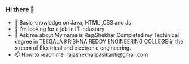 ### Hi there 👋

<!--
**RajashekharRS/RajashekharRS** is a ✨ _special_ ✨ repository because its `README.md` (this file) appears on your GitHub profile.

Here are some ideas to get you started:-->


- 🌱 Basic knowledge on Java, HTML ,CSS and Js
- 🤔 I’m looking for a job in IT industary
- 💬 Ask me about 
      My name is RajaShekhar Completed my Techinical degree in TEEGALA KRISHNA REDDY ENGINEERING COLLEGE
      in the streem of Electrical and electronic engineering.
- 📫 How to reach me: rajashekharpasikanti@gmail.com

